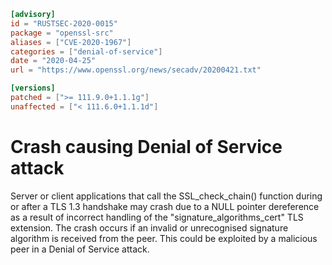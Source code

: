 ```toml
[advisory]
id = "RUSTSEC-2020-0015"
package = "openssl-src"
aliases = ["CVE-2020-1967"]
categories = ["denial-of-service"]
date = "2020-04-25"
url = "https://www.openssl.org/news/secadv/20200421.txt"

[versions]
patched = [">= 111.9.0+1.1.1g"]
unaffected = ["< 111.6.0+1.1.1d"]
```

# Crash causing Denial of Service attack

Server or client applications that call the SSL_check_chain() function during or after a TLS 1.3 
handshake may crash due to a NULL pointer dereference as a result of incorrect handling of the 
"signature_algorithms_cert" TLS extension. The crash occurs if an invalid or unrecognised signature 
algorithm is received from the peer. This could be exploited by a malicious peer in a Denial of 
Service attack.
